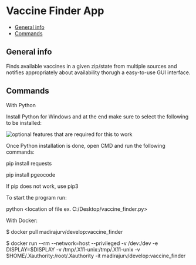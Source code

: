 #  Vaccine Finder App

* [General info](#general-info)
* [Commands](#commands)

##  General info

Finds available vaccines in a given zip/state from multiple sources and notifies appropriately about availability thorugh a easy-to-use GUI interface. 

## Commands

With Python

Install Python for Windows and at the end make sure to select the following to be installed:

<img src="https://i.stack.imgur.com/GSWfw.png" alt="optional features that are required for this to work"/>

Once Python installation is done, open CMD and run the following commands:

pip install requests

pip install pgeocode

If pip does not work, use pip3

To start the program run:

python <location of file ex. C:/Desktop/vaccine_finder.py>

With Docker:

$ docker pull madirajurv/develop:vaccine_finder

$ docker run --rm --network=host --privileged -v /dev:/dev  -e DISPLAY=$DISPLAY  -v /tmp/.X11-unix:/tmp/.X11-unix -v $HOME/.Xauthority:/root/.Xauthority -it madirajurv/develop:vaccine_finder
